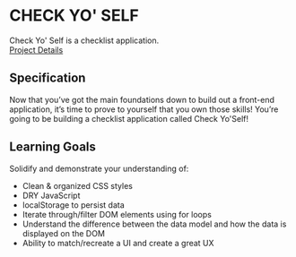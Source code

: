 # CHECK YO' SELF

Check Yo' Self is a checklist application.  
[Project Details](https://frontend.turing.io/projects/module-1/check-yo-self-group.html)

## Specification
Now that you’ve got the main foundations down to build out a front-end application, it’s time to prove to yourself that you own those skills! You’re going to be building a checklist application called Check Yo'Self!

## Learning Goals
Solidify and demonstrate your understanding of:
- Clean & organized CSS styles
- DRY JavaScript
- localStorage to persist data
- Iterate through/filter DOM elements using for loops
- Understand the difference between the data model and how the data is displayed on the DOM
- Ability to match/recreate a UI and create a great UX

